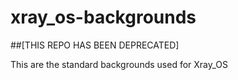 # xray_os-backgrounds

##[THIS REPO HAS BEEN DEPRECATED]

This are the standard backgrounds used for Xray_OS
